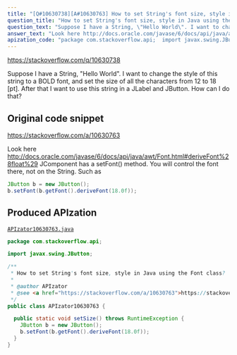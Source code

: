 ```yaml
---
title: "[Q#10630738][A#10630763] How to set String's font size, style in Java using the Font class?"
question_title: "How to set String's font size, style in Java using the Font class?"
question_text: "Suppose I have a String, \"Hello World\". I want to change the style of this string to a BOLD font, and set the size of all the characters from 12 to 18 [pt]. After that I want to use this string in a JLabel and JButton. How can I do that?"
answer_text: "Look here http://docs.oracle.com/javase/6/docs/api/java/awt/Font.html#deriveFont%28float%29 JComponent has a setFont() method. You will control the font there, not on the String. Such as"
apization_code: "package com.stackoverflow.api;  import javax.swing.JButton;  /**  * How to set String's font size, style in Java using the Font class?  *  * @author APIzator  * @see <a href=\"https://stackoverflow.com/a/10630763\">https://stackoverflow.com/a/10630763</a>  */ public class APIzator10630763 {    public static void setSize() throws RuntimeException {     JButton b = new JButton();     b.setFont(b.getFont().deriveFont(18.0f));   } }"
---
```


https://stackoverflow.com/q/10630738

Suppose I have a String, &quot;Hello World&quot;. I want to change the style of this string to a BOLD font, and set the size of all the characters from 12 to 18 [pt]. After that I want to use this string in a JLabel and JButton. How can I do that?



## Original code snippet

https://stackoverflow.com/a/10630763

Look here http://docs.oracle.com/javase/6/docs/api/java/awt/Font.html#deriveFont%28float%29
JComponent has a setFont() method. You will control the font there, not on the String.
Such as

```java
JButton b = new JButton();
b.setFont(b.getFont().deriveFont(18.0f));
```

## Produced APIzation

[`APIzator10630763.java`](https://github.com/pasqualesalza/apization-temp-data/raw/master/apizations/java/APIzator10630763.java)

```java
package com.stackoverflow.api;

import javax.swing.JButton;

/**
 * How to set String's font size, style in Java using the Font class?
 *
 * @author APIzator
 * @see <a href="https://stackoverflow.com/a/10630763">https://stackoverflow.com/a/10630763</a>
 */
public class APIzator10630763 {

  public static void setSize() throws RuntimeException {
    JButton b = new JButton();
    b.setFont(b.getFont().deriveFont(18.0f));
  }
}

```
